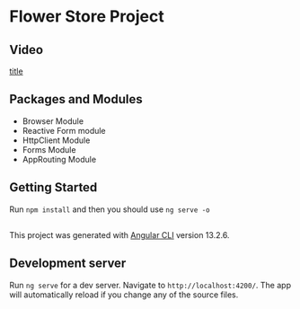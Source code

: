 # Flower Store Project

## Video

[title](https://www.youtube.com/watch?v=9_I0GvhgaGY)

## Packages and Modules
- Browser Module
- Reactive Form module
- HttpClient Module
- Forms Module
- AppRouting Module

## Getting Started

Run `npm install` and then you should use `ng serve -o`
## 

This project was generated with [Angular CLI](https://github.com/angular/angular-cli) version 13.2.6.

## Development server

Run `ng serve` for a dev server. Navigate to `http://localhost:4200/`. The app will automatically reload if you change any of the source files.

